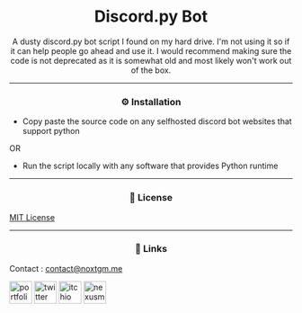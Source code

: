 <div align=center style="text-align: center;">
<h1> Discord.py Bot </h1>
A dusty discord.py bot script I found on my hard drive. I'm not using it so if it can help people go ahead and use it. I would recommend making sure the code is not deprecated as it is somewhat old and most likely won't work out of the box.
</div>

---

<div align=center style="text-align: center;"><h3>⚙️ Installation</h3></div>

* Copy paste the source code on any selfhosted discord bot websites that support python

OR

* Run the script locally with any software that provides Python runtime

---

<div align=center style="text-align: center;"><h3>🔑 License</h3></div>

[MIT License](https://choosealicense.com/licenses/mit/)

---

<div align=center style="text-align: center;"><h3>🔗 Links</h3></div>

Contact : contact@noxtgm.me

<a href="https://noxtgm.me" target="_blank" rel="noreferrer"><img src="https://i.imgur.com/NSwlxNu.png" alt="portfolio" width="40" height="40"/></a> <a href="https://twitter.com/noxtgm" target="_blank" rel="noreferrer"><img src="https://i.imgur.com/P3s7bOl.png" alt="twitter" width="40" height="40"/></a> <a href="https://noxtgm.itch.io/" target="_blank" rel="noreferrer"><img src="https://i.imgur.com/d9pIWxO.png" alt="itchio" width="40" height="40"/></a> <a href="https://next.nexusmods.com/profile/noxtgm" target="_blank" rel="noreferrer"><img src="https://i.imgur.com/la4rbPq.png" alt="nexusmods" width="40" height="40"/></a>
